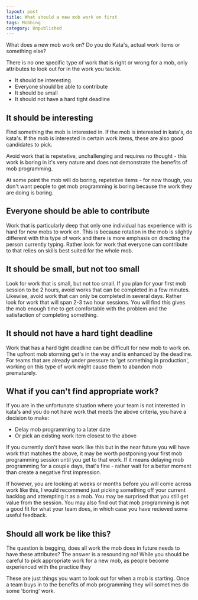 ```yaml
---
layout: post
title: What should a new mob work on first
tags: Mobbing 
category: Unpublished
---
```

What does a new mob work on? Do you do Kata's, actual work items or something else?

There is no one specific type of work that is right or wrong for a mob, only attributes to look out for in the work you tackle. 

- It should be interesting  
- Everyone should be able to contribute
- It should be small
- It should not have a hard tight deadline

## It should be interesting

Find something the mob is interested in. If the mob is interested in kata's, do kata's. If the mob is interested in certain work items, these are also good candidates to pick. 

Avoid work that is repetetive, unchallenging and requires no thought - this work is boring in it's very nature and does not demonstrate the benefits of mob programming.

At some point the mob will do boring, repetetive items - for now though, you don't want people to get mob programming is boring because the work they are doing is boring.

## Everyone should be able to contribute

Work that is particularly deep that only one individual has experience with is hard for new mobs to work on. This is because rotation in the mob is slightly different with this type of work and there is more emphasis on directing the person currently typing. Rather look for work that everyone can contribute to that relies on skills best suited for the whole mob.

## It should be small, but not too small

Look for work that is small, but not too small. If you plan for your first mob session to be 2 hours, avoid works that can be completed in a few minutes. Likewise, avoid work that can only be completed in several days. Rather look for work that will span 2-3 two hour sessions. You will find this gives the mob enough time to get comfortable with the problem and the satisfaction of completing something.

## It should not have a hard tight deadline

Work that has a hard tight deadline can be difficult for new mob to work on. The upfront mob storming get's in the way and is enhanced by the deadline. For teams that are already under pressure to 'get something in production', working on this type of work might cause them to abandon mob prematurely. 

## What if you can't find appropriate work?

If you are in the unfortunate situation where your team is not interested in kata's and you do not have work that meets the above criteria, you have a decision to make:  

- Delay mob programming to a later date
- Or pick an existing work item closest to the above

If you currently don't have work like this but in the near future you will have work that matches the above, it may be worth postponing your first mob programming session until you get to that work. If it means delaying mob programming for a couple days, that's fine - rather wait for a better moment than create a negative first impression.

If however, you are looking at weeks or months before you will come across work like this, I would recommend just picking something off your current backlog and attempting it as a mob. You may be surprised that you still get value from the session. You may also find out that mob programming is not a good fit for what your team does, in which case you have recieved some useful feedback.

## Should all work be like this?

The question is begging, does all work the mob does in future needs to have these attributes? The answer is a resounding no! While you should be careful to pick appropriate work for a new mob, as people become experienced with the practice they 

 These are just things you want to look out for when a mob is starting. Once a team buys in to the benefits of mob programming they will sometimes do some 'boring' work.

